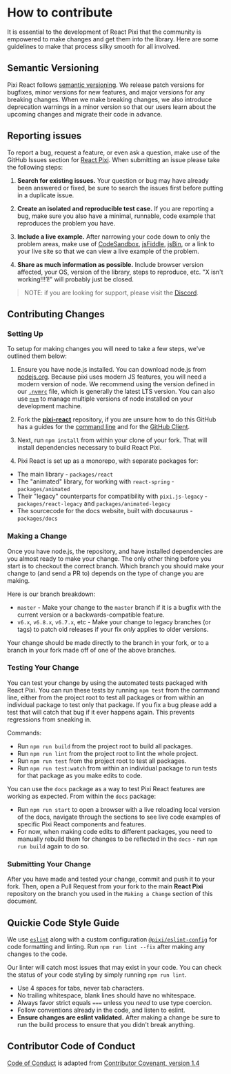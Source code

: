# How to contribute

It is essential to the development of React Pixi that the community is empowered
to make changes and get them into the library. Here are some guidelines to make
that process silky smooth for all involved.

## Semantic Versioning

Pixi React follows [semantic versioning][semver]. We release patch versions for bugfixes, minor versions for new features,
and major versions for any breaking changes. When we make breaking changes, we also introduce deprecation warnings in a minor
version so that our users learn about the upcoming changes and migrate their code in advance.

## Reporting issues

To report a bug, request a feature, or even ask a question, make use of the GitHub Issues
section for [React Pixi][issues]. When submitting an issue please take the following steps:

1. **Search for existing issues.** Your question or bug may have already been answered or fixed,
   be sure to search the issues first before putting in a duplicate issue.

2. **Create an isolated and reproducible test case.** If you are reporting a bug, make sure you
   also have a minimal, runnable, code example that reproduces the problem you have.

3. **Include a live example.** After narrowing your code down to only the problem areas, make use of [CodeSandbox][codesandbox],
   [jsFiddle][fiddle], [jsBin][jsbin], or a link to your live site so that we can view a live example of the problem.

4. **Share as much information as possible.** Include browser version affected, your OS, version of
   the library, steps to reproduce, etc. "X isn't working!!!1!" will probably just be closed.

> NOTE: if you are looking for support, please visit the [Discord][discord].

## Contributing Changes

### Setting Up

To setup for making changes you will need to take a few steps, we've outlined them below:

1. Ensure you have node.js installed. You can download node.js from [nodejs.org][node]. Because
   pixi uses modern JS features, you will need a modern version of node. We recommend using the version defined in our
   [`.nvmrc`][nvmrc] file, which is generally the latest LTS version. You can also use [`nvm`][nvm] to manage multiple
   versions of node installed on your development machine.

2. Fork the **[pixi-react][pixi-react]** repository, if you are unsure how to do this GitHub has a guides
   for the [command line][fork-cli] and for the [GitHub Client][fork-gui].

3. Next, run `npm install` from within your clone of your fork. That will install dependencies
   necessary to build React Pixi.

4. Pixi React is set up as a monorepo, with separate packages for:
  - The main library - `packages/react`
  - The "animated" library, for working with `react-spring` - `packages/animated`
  - Their "legacy" counterparts for compatibility with `pixi.js-legacy` - `packages/react-legacy` and `packages/animated-legacy`
  - The sourcecode for the docs website, built with docusaurus - `packages/docs`

### Making a Change

Once you have node.js, the repository, and have installed dependencies are you almost ready to make your
change. The only other thing before you start is to checkout the correct branch. Which branch you should
make your change to (and send a PR to) depends on the type of change you are making.

Here is our branch breakdown:

- `master` - Make your change to the `master` branch if it is a bugfix with the current version or a backwards-compatible feature.
- `v6.x`, `v6.8.x`, `v6.7.x`, etc - Make your change to legacy branches (or tags) to patch old releases if your fix *only* applies to older versions.

Your change should be made directly to the branch in your fork, or to a branch in your fork made off of one of the above branches.

### Testing Your Change

You can test your change by using the automated tests packaged with React Pixi. You can run these tests by running `npm test`
from the command line, either from the project root to test all packages or from within an individual package to test only
that package. If you fix a bug please add a test that will catch that bug if it ever happens again. This prevents regressions
from sneaking in.

Commands:

- Run `npm run build` from the project root to build all packages.
- Run `npm run lint` from the project root to lint the whole project.
- Run `npm run test` from the project root to test all packages.
- Run `npm run test:watch` from within an individual package to run tests for that package as you make edits to code.

You can use the `docs` package as a way to test Pixi React features are working as expected. From within the `docs` package:

- Run `npm run start` to open a browser with a live reloading local version of the docs, navigate through the sections to see
  live code examples of specific Pixi React components and features.
- For now, when making code edits to different packages, you need to manually rebuild them for changes to be reflected in the
  `docs` - run `npm run build` again to do so.

### Submitting Your Change

After you have made and tested your change, commit and push it to your fork. Then, open a Pull Request
from your fork to the main **React Pixi** repository on the branch you used in the `Making a Change` section of this document.

## Quickie Code Style Guide

We use [`eslint`](https://eslint.org/) along with a custom configuration [`@pixi/eslint-config`][pixi-eslint] for code
formatting and linting. Run `npm run lint --fix` after making any changes to the code.

Our linter will catch most issues that may exist in your code. You can check the status of your code styling by simply
running `npm run lint`.

- Use 4 spaces for tabs, never tab characters.
- No trailing whitespace, blank lines should have no whitespace.
- Always favor strict equals `===` unless you *need* to use type coercion.
- Follow conventions already in the code, and listen to eslint.
- **Ensure changes are eslint validated.** After making a change be sure to run the build process to ensure that you didn't
  break anything.

[semver]: http://semver.org
[issues]: https://github.com/pixijs/pixi-react/issues
[fiddle]: http://jsfiddle.net
[jsbin]: http://jsbin.com
[codesandbox]: https://codesandbox.io
[discord]: https://discord.com/channels/734147990985375826/968068526566965279
[node]: http://nodejs.org
[nvmrc]: https://github.com/pixijs/pixi-react/blob/master/.nvmrc
[nvm]: https://github.com/nvm-sh/nvm
[pixi-react]: https://github.com/pixijs/pixi-react
[fork-cli]: https://help.github.com/articles/fork-a-repo/
[fork-gui]: https://guides.github.com/activities/forking/
[pixi-eslint]: https://github.com/pixijs/eslint-config

## Contributor Code of Conduct

[Code of Conduct](CODE_OF_CONDUCT.md) is adapted from [Contributor Covenant, version 1.4](http://contributor-covenant.org/version/1/4)
